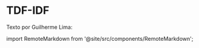 # TDF-IDF

Texto por Guilherme Lima:

import RemoteMarkdown from '@site/src/components/RemoteMarkdown';
<RemoteMarkdown url="
https://raw.githubusercontent.com/guilhermeonrails/depoimentos-csv/refs/heads/main/TF-IDF.md" />

